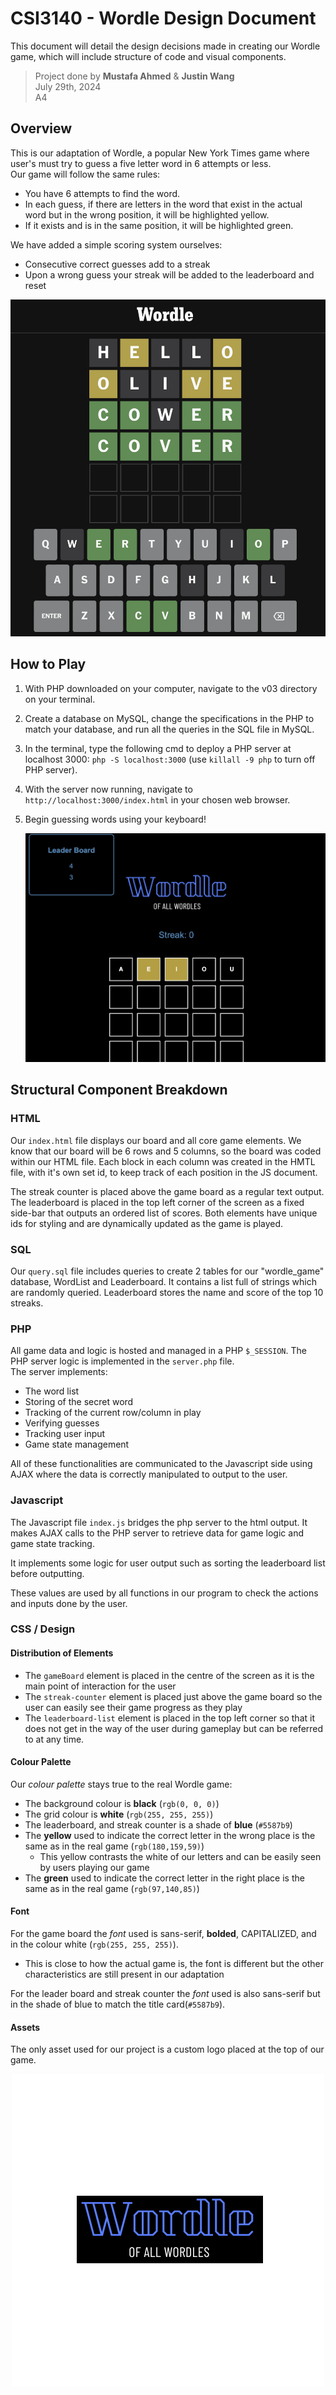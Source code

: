 # CSI3140 - Wordle Design Document

This document will detail the design decisions made in creating our Wordle game, which will include structure of code and visual components.

> Project done by **Mustafa Ahmed** & **Justin Wang** \
> July 29th, 2024 \
> A4

## Overview

This is our adaptation of Wordle, a popular New York Times game where user's must try to guess a five letter word in 6 attempts or less. \
Our game will follow the same rules:

- You have 6 attempts to find the word.
- In each guess, if there are letters in the word that exist in the actual word but in the wrong position, it will be highlighted yellow.
- If it exists and is in the same position, it will be highlighted green.

We have added a simple scoring system ourselves:

- Consecutive correct guesses add to a streak
- Upon a wrong guess your streak will be added to the leaderboard and reset
<picture>
 <source media="(prefers-color-scheme: dark)" srcset="../docs/wordle_example.png">
 <source media="(prefers-color-scheme: light)" srcset="../docs/wordle_example.png">
 <img alt="wordle" src="../docs/wordle_example.png">
</picture>

## How to Play

1. With PHP downloaded on your computer, navigate to the v03 directory on your terminal.

2. Create a database on MySQL, change the specifications in the PHP to match your database, and run all the queries in the SQL file in MySQL.

3. In the terminal, type the following cmd to deploy a PHP server at localhost 3000: `php -S localhost:3000` (use `killall -9 php` to turn off PHP server).

4. With the server now running, navigate to `http://localhost:3000/index.html` in your chosen web browser.

5. Begin guessing words using your keyboard!
   <p align="center">
     <img src="../docs/our_wordle.png" alt="our wordle"/>
   </p>

## Structural Component Breakdown

### HTML

Our `index.html` file displays our board and all core game elements. We know that our board will be 6 rows and 5 columns, so the board was coded within our HTML file. Each block in each column was created in the HMTL file, with it's own set id, to keep track of each position in the JS document.

The streak counter is placed above the game board as a regular text output. The leaderboard is placed in the top left corner of the screen as a fixed side-bar that outputs an ordered list of scores. Both elements have unique ids for styling and are dynamically updated as the game is played.

### SQL

Our `query.sql` file includes queries to create 2 tables for our "wordle_game" database, WordList and Leaderboard. It contains a list full of strings which are randomly queried. Leaderboard stores the name and score of the top 10 streaks.

### PHP

All game data and logic is hosted and managed in a PHP `$_SESSION`. The PHP server logic is implemented in the `server.php` file. \
The server implements:

- The word list
- Storing of the secret word
- Tracking of the current row/column in play
- Verifying guesses
- Tracking user input
- Game state management

All of these functionalities are communicated to the Javascript side using AJAX where the data is correctly manipulated to output to the user.

### Javascript

The Javascript file `index.js` bridges the php server to the html output. It makes AJAX calls to the PHP server to retrieve data for game logic and game state tracking.

It implements some logic for user output such as sorting the leaderboard list before outputting.

These values are used by all functions in our program to check the actions and inputs done by the user.

### CSS / Design

#### Distribution of Elements

- The `gameBoard` element is placed in the centre of the screen as it is the main point of interaction for the user
- The `streak-counter` element is placed just above the game board so the user can easily see their game progress as they play
- The `leaderboard-list` element is placed in the top left corner so that it does not get in the way of the user during gameplay but can be referred to at any time.

#### Colour Palette

Our _colour palette_ stays true to the real Wordle game:

- The background colour is **black** (`rgb(0, 0, 0)`)
- The grid colour is **white** (`rgb(255, 255, 255)`)
- The leaderboard, and streak counter is a shade of **blue** (`#5587b9`)
- The **yellow** used to indicate the correct letter in the wrong place is the same as in the real game (`rgb(180,159,59)`)
  - This yellow contrasts the white of our letters and can be easily seen by users playing our game
- The **green** used to indicate the correct letter in the right place is the same as in the real game (`rgb(97,140,85)`)

#### Font

For the game board the _font_ used is sans-serif, **bolded**, CAPITALIZED, and in the colour white (`rgb(255, 255, 255)`).

- This is close to how the actual game is, the font is different but the other characteristics are still present in our adaptation

For the leader board and streak counter the _font_ used is also sans-serif but in the shade of blue to match the title card(`#5587b9`).

#### Assets

The only asset used for our project is a custom logo placed at the top of our game.

<p align="center">
  <img src="../docs/wordle_title.png" alt="Wordle_title"/>
</p>
